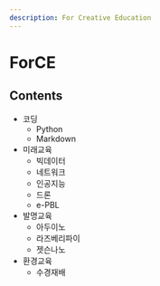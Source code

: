 ```yaml
---
description: For Creative Education
---
```


# ForCE

## Contents

* 코딩
  * Python
  * Markdown
* 미래교육
  * 빅데이터
  * 네트워크
  * 인공지능
  * 드론
  * e-PBL
* 발명교육
  * 아두이노
  * 라즈베리파이
  * 젯슨나노
* 환경교육
  * 수경재배
